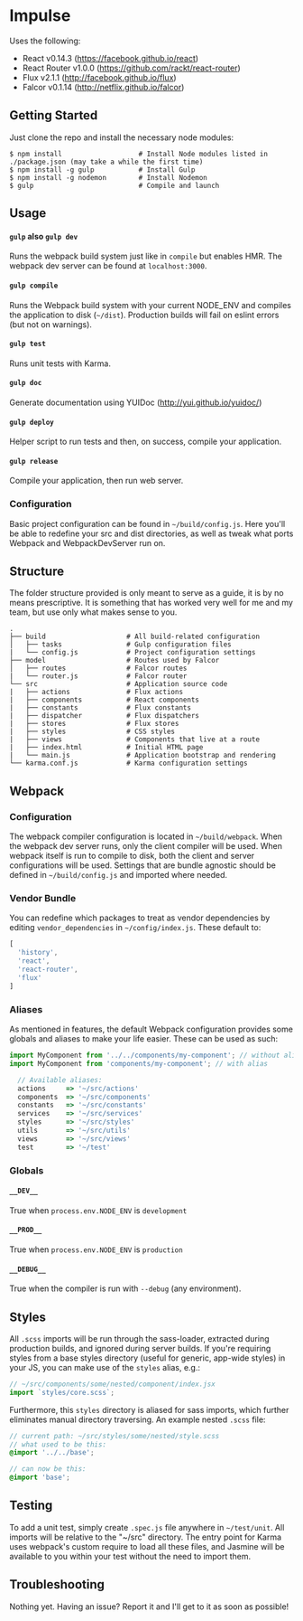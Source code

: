 Impulse
=======================

Uses the following:

- React v0.14.3 (https://facebook.github.io/react)
- React Router v1.0.0 (https://github.com/rackt/react-router)
- Flux v2.1.1 (http://facebook.github.io/flux)
- Falcor v0.1.14 (http://netflix.github.io/falcor)

Getting Started
---------------

Just clone the repo and install the necessary node modules:

```shell
$ npm install                   # Install Node modules listed in ./package.json (may take a while the first time)
$ npm install -g gulp           # Install Gulp
$ npm install -g nodemon        # Install Nodemon
$ gulp                          # Compile and launch
```

Usage
-----

#### `gulp` also `gulp dev`
Runs the webpack build system just like in `compile` but enables HMR. The webpack dev server can be found at `localhost:3000`.

#### `gulp compile`
Runs the Webpack build system with your current NODE_ENV and compiles the application to disk (`~/dist`). Production builds will fail on eslint errors (but not on warnings).

#### `gulp test`
Runs unit tests with Karma.

#### `gulp doc`
Generate documentation using YUIDoc (http://yui.github.io/yuidoc/)

#### `gulp deploy`
Helper script to run tests and then, on success, compile your application.

#### `gulp release`
Compile your application, then run web server.

### Configuration

Basic project configuration can be found in `~/build/config.js`. Here you'll be able to redefine your src and dist directories, as well as tweak what ports Webpack and WebpackDevServer run on.

Structure
---------

The folder structure provided is only meant to serve as a guide, it is by no means prescriptive. It is something that has worked very well for me and my team, but use only what makes sense to you.

```
.
├── build                    # All build-related configuration
│   ├── tasks                # Gulp configuration files
|   └── config.js            # Project configuration settings
├── model                    # Routes used by Falcor
│   ├── routes               # Falcor routes
|   └── router.js            # Falcor router
└── src                      # Application source code
|   ├── actions              # Flux actions
|   ├── components           # React components
|   ├── constants            # Flux constants
|   ├── dispatcher           # Flux dispatchers
|   ├── stores               # Flux stores
|   ├── styles               # CSS styles
|   ├── views                # Components that live at a route
|   ├── index.html           # Initial HTML page
|   └── main.js              # Application bootstrap and rendering
└── karma.conf.js            # Karma configuration settings
```

Webpack
-------

### Configuration
The webpack compiler configuration is located in `~/build/webpack`. When the webpack dev server runs, only the client compiler will be used. When webpack itself is run to compile to disk, both the client and server configurations will be used. Settings that are bundle agnostic should be defined in `~/build/config.js` and imported where needed.

### Vendor Bundle
You can redefine which packages to treat as vendor dependencies by editing `vendor_dependencies` in `~/config/index.js`. These default to:

```js
[
  'history',
  'react',
  'react-router',
  'flux'
]
```

### Aliases
As mentioned in features, the default Webpack configuration provides some globals and aliases to make your life easier. These can be used as such:

```js
import MyComponent from '../../components/my-component'; // without alias
import MyComponent from 'components/my-component'; // with alias

  // Available aliases:
  actions     => '~/src/actions'
  components  => '~/src/components'
  constants   => '~/src/constants'
  services    => '~/src/services'
  styles      => '~/src/styles'
  utils       => '~/src/utils'
  views       => '~/src/views'
  test        => '~/test'
```

### Globals

#### `__DEV__`
True when `process.env.NODE_ENV` is `development`

#### `__PROD__`
True when `process.env.NODE_ENV` is `production`

#### `__DEBUG__`
True when the compiler is run with `--debug` (any environment).

Styles
------

All `.scss` imports will be run through the sass-loader, extracted during production builds, and ignored during server builds. If you're requiring styles from a base styles directory (useful for generic, app-wide styles) in your JS, you can make use of the `styles` alias, e.g.:

```js
// ~/src/components/some/nested/component/index.jsx
import `styles/core.scss`;
```

Furthermore, this `styles` directory is aliased for sass imports, which further eliminates manual directory traversing. An example nested `.scss` file:

```scss
// current path: ~/src/styles/some/nested/style.scss
// what used to be this:
@import '../../base';

// can now be this:
@import 'base';
```

Testing
-------

To add a unit test, simply create `.spec.js` file anywhere in `~/test/unit`. All imports will be relative to the "~/src" directory. The entry point for Karma uses webpack's custom require to load all these files, and Jasmine will be available to you within your test without the need to import them.

Troubleshooting
---------------

Nothing yet. Having an issue? Report it and I'll get to it as soon as possible!
